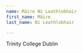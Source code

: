 ```yaml
---
name: Máire Ní Leathlobhair
first_name: Máire
last_name: Ní Leathlobhair

---
```

Trinity College Dublin
